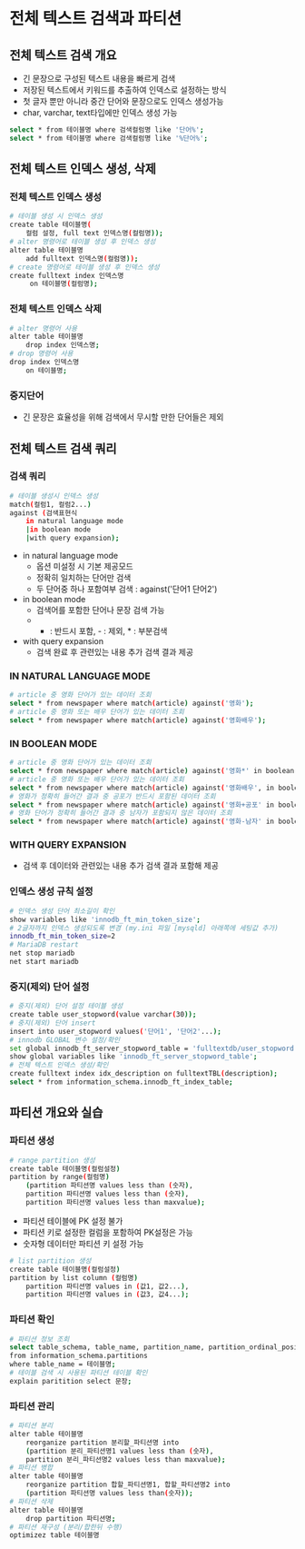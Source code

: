 # 전체 텍스트 검색과 파티션
## 전체 텍스트 검색 개요
- 긴 문장으로 구성된 텍스트 내용을 빠르게 검색
- 저장된 텍스트에서 키워드를 추출하여 인덱스로 설정하는 방식
- 첫 글자 뿐만 아니라 중간 단어와 문장으로도 인덱스 생성가능
- char, varchar, text타입에만 인덱스 생성 가능
```bash
select * from 테이블명 where 검색컬럼명 like '단어%';
select * from 테이블명 where 검색컬럼명 like '%단어%';
```
## 전체 텍스트 인덱스 생성, 삭제
### 전체 텍스트 인덱스 생성
```bash
# 테이블 생성 시 인덱스 생성
create table 테이블명(
    컬럼 설정, full text 인덱스명(컬럼명));
# alter 명령어로 테이블 생성 후 인덱스 생성
alter table 테이블명
    add fulltext 인덱스명(컬럼명));
# create 명령어로 테이블 생성 후 인덱스 생성
create fulltext index 인덱스명
     on 테이블명(컬럼명);
```
### 전체 텍스트 인덱스 삭제
```bash
# alter 명령어 사용
alter table 테이블명
    drop index 인덱스명;
# drop 명령어 사용
drop index 인덱스명
    on 테이블명;
```
### 중지단어
- 긴 문장은 효율성을 위해 검색에서 무시할 만한 단어들은 제외
## 전체 텍스트 검색 쿼리
### 검색 쿼리
```bash
# 테이블 생성시 인덱스 생성
match(컬럼1, 컬럼2...)
against (검색표현식
    in natural language mode
    |in boolean mode
    |with query expansion);
```
- in natural language mode
  - 옵션 미설정 시 기본 제공모드
  - 정확히 일치하는 단어만 검색
  - 두 단어중 하나 포함여부 검색 : against('단어1 단어2')
- in boolean mode
  - 검색어를 포함한 단어나 문장 검색 가능
  - + : 반드시 포함, - : 제외, * : 부분검색
- with query expansion
  - 검색 완료 후 관련있는 내용 추가 검색 결과 제공
### IN NATURAL LANGUAGE MODE
```bash
# article 중 영화 단어가 있는 데이터 조회
select * from newspaper where match(article) against('영화');
# article 중 영화 또는 배우 단어가 있는 데이터 조회
select * from newspaper where match(article) against('영화배우');
```
### IN BOOLEAN MODE
```bash
# article 중 영화 단어가 있는 데이터 조회
select * from newspaper where match(article) against('영화*' in boolean mode);
# article 중 영화 또는 배우 단어가 있는 데이터 조회
select * from newspaper where match(article) against('영화배우', in boolean mode);
# 영화가 정확히 들어간 결과 중 공포가 반드시 포함된 데이터 조회
select * from newspaper where match(article) against('영화+공포' in boolean mode);
# 영화 단어가 정확히 들어간 결과 중 남자가 포함되지 않은 데이터 조회
select * from newspaper where match(article) against('영화-남자' in boolean mode);
```
### WITH QUERY EXPANSION
- 검색 후 데이터와 관련있는 내용 추가 검색 결과 포함해 제공
### 인덱스 생성 규칙 설정
```bash
# 인덱스 생성 단어 최소길이 확인
show variables like 'innodb_ft_min_token_size';
# 2글자까지 인덱스 생성되도록 변경 (my.ini 파일 [mysqld] 아래쪽에 세팅값 추가)
innodb_ft_min_token_size=2
# MariaDB restart
net stop mariadb
net start mariadb
```
### 중지(제외) 단어 설정
```bash
# 중지(제외) 단어 설정 테이블 생성
create table user_stopword(value varchar(30));
# 중지(제외) 단어 insert
insert into user_stopword values('단어1', '단어2'...);
# innodb GLOBAL 변수 설정/확인
set global innodb_ft_server_stopword_table = 'fulltextdb/user_stopword';
show global variables like 'innodb_ft_server_stopword_table';
# 전체 텍스트 인덱스 생성/확인
create fulltext index idx_description on fulltextTBL(description);
select * from information_schema.innodb_ft_index_table;
```
## 파티션 개요와 실습
### 파티션 생성
```bash
# range partition 생성
create table 테이블명(컬럼설정)
partition by range(컬럼명)
    (partition 파티션명 values less than (숫자),
    partition 파티션명 values less than (숫자),
    partition 파티션명 values less than maxvalue);
```
- 파티션 테이블에 PK 설정 불가
- 파티션 키로 설정한 컬럼을 포함하여 PK설정은 가능
- 숫자형 데이터만 파티션 키 설정 가능
```bash
# list partition 생성
create table 테이블명(컬럼설정)
partition by list column (컬럼명)
    partition 파티션명 values in (값1, 값2...),
    partition 파티션명 values in (값3, 값4...);
```
### 파티션 확인
```bash
# 파티션 정보 조회
select table_schema, table_name, partition_name, partition_ordinal_position, table_rows
from information_schema.partitions
where table_name = 테이블명;
# 테이블 검색 시 사용된 파티션 테이블 확인
explain paritition select 문장;
```
### 파티션 관리
```bash
# 파티션 분리
alter table 테이블명
    reorganize partition 분리할_파티션명 into
    (partition 분리_파티션명1 values less than (숫자),
    partition 분리_파티션명2 values less than maxvalue);
# 파티션 병합
alter table 테이블명
    reorganize partition 합할_파티션명1, 합할_파티션명2 into
    (partition 파티션명 values less than(숫자));
# 파티션 삭제
alter table 테이블명
    drop partition 파티션명;
# 파티션 재구성 (분리/합한뒤 수행)
optimizez table 테이블명
```